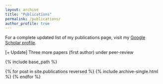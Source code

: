 ```yaml
---
layout: archive
title: "Publications"
permalink: /publications/
author_profile: true
---
```


For a complete updated list of my publications page, visit my [Google Scholar profile](https://scholar.google.com/citations?user=JkRlsiQAAAAJ&hl=el&oi=ao). 

[+ Update] Three more papers (first author) under peer-review

{% include base_path %}

{% for post in site.publications reversed %}
  {% include archive-single.html %}
{% endfor %}

